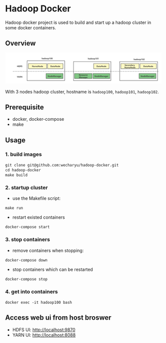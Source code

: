 # Hadoop Docker

Hadoop docker project is used to build and start up a hadoop cluster in some docker containers.

## Overview
![hadoop cluster overview](hadoop-cluster.png)

With 3 nodes hadoop cluster, hostname is `hadoop100`, `hadoop101`, `hadoop102`.

## Prerequisite
- docker, docker-compose
- make

## Usage

### 1. build images
```
git clone git@github.com:wecharyu/hadoop-docker.git
cd hadoop-docker
make build
```

### 2. startup cluster
- use the Makefile script:
```
make run
```
- restart existed containers
```
docker-compose start
```
### 3. stop containers
- remove containers when stopping:
```
docker-compose down
```
- stop containers which can be restarted
```
docker-compose stop
```
### 4. get into containers
```
docker exec -it hadoop100 bash
```

## Access web ui from host broswer

- HDFS UI: [http://localhost:9870](http://localhost:9870)
- YARN UI: [http://localhost:8088](http://localhost:8088)
